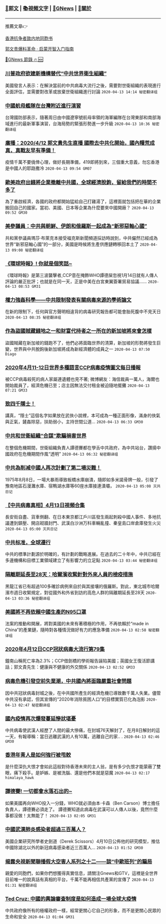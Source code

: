 ###  [:eagle:郭文](https://github.com/ourhimalayas/txt) | [:books:視頻文字](https://github.com/ourhimalayas/txt/blob/master/content/README.md) | [:newspaper:GNews](https://github.com/ourhimalayas/txt/blob/master/content/gnews/README.md) | [:pray:關於](https://github.com/ourhimalayas/home/tree/master/about)
---

推薦文章:point_right:

[香港抗争者致内地同胞书](https://github.com/ourhimalayas/news/blob/master/2019/08/a_letter_from_the_hong_kong_people.md)

[郭文贵爆料革命 · 启蒙开智入门指南](https://github.com/ourhimalayas/txt/issues/1)

[:newspaper:GNews 節錄 :fire: :new:](https://github.com/ourhimalayas/txt/blob/master/content/gnews/README.md) 



### [川普政府欲建新機構替代“中共世界衛生組織”](/content/gnews/1/README.md)

美國發言人表示：在解決當前的中共病毒大流行之後，需要對世衛組織的表現進行全面評估，並需要對改革或放棄世衛組織進行討論  `2020-04-13 14:14 秘密翻译组`

### [中國航母艦隊在台灣附近進行演習](/content/gnews/2/README.md)

台灣國防部表示，隨著周日由中國遼寧號航母率領的海軍編隊在台灣東部和南部海域進行的最新軍事演習，台海局勢的緊張形勢進一步升級  `2020-04-13 10:36 秘密翻译组`

### [廣播：2020/4/12 郭文貴先生直播 國際去中共化開始，國內糧荒成真，真戰友早有準備！](/content/gnews/3/README.md)

疫情千萬不要僥倖心理，做好長期準備，419即將到來，三個重大意義，勿忘香港是中國人的耶路撒冷  `2020-04-13 09:54 GM07`

### [歐美政府出錢將企業撤離中共國，全球經濟脫鉤，留給我們的時間不多了](/content/gnews/4/README.md)

為了重啟經濟，各國的政府都開始猛給自己打雞湯了，這裡面就包括把在華的企業搬回自己的國家。當初、美國、日本等企業為什麼要來中國開廠？  `2020-04-13 09:52 GM30`

### [美參議員：中共與朝鮮、伊朗和俄羅斯一起成為“新邪惡軸心國”](/content/gnews/5/README.md)

共和黨參議員瑪莎·布萊克本接受福克斯新聞頻道採訪時說到，中共儼然已經成為世界“新邪惡軸心國”的一部分，美國是時候將生產供應鏈轉移回本土了  `2020-04-13 09:08 秘密翻译组`

### [《環球時報》! 你就是個笑話~](/content/gnews/6/README.md)

《環球時報》是第三波襲擊者,CCP意在掩飾WHO譚德屎忽視1月14日就有人傳人評論的嚴正批評；也就是在同一天，正是中美在白宮東翼簽署貿易協議......  `2020-04-13 08:53 GM31`

### [權力強姦科學——中共限制發表有關病毒來源的學術論文](/content/gnews/7/README.md)

在新的限制下，任何與官方聲明相違背的病毒研究報告都可能會胎死腹中不見天日  `2020-04-13 08:35 秘密翻译组`

### [作為盜國賊藏錢地之一和財富代持者之一所在的新加坡將來會怎樣](/content/gnews/8/README.md)

盜國賊藏在新加坡的錢跑不了，他們必將面臨世界的清算，新加坡的形勢將發生巨變，世界與中共脫鉤後新加坡將成為新經濟體的成員之一  `2020-04-13 07:50 Diago`

### [2020年4月11-12日世界多種語言CCP病毒疫情圖文每日播報](/content/gnews/9/README.md)

被CCP病毒殺死的病人家屬連遺體也見不著; 微博網友：海信裁員一萬人，海爾也開始裁員了，經濟危機已至；店主因無法交付租金被迫隨地擺攤  `2020-04-13 07:21 GM33`

### [致四千隱士！](/content/gnews/10/README.md)

講真，“隱士”這個名字如果放在武俠小說裡，本可成為一種正面形像，滿身的俠氣與正氣，鏟姦除惡，扶助弱小，主持世間公道...  `2020-04-13 06:33 GM30`

### [中共和世衛組織“合謀”欺騙禍害世界](/content/gnews/11/README.md)

在整個危機期間，世衛組織負責人譚德賽都在學舌中共政府，為中共站台，讚揚中國政府在危機期間作風“透明”  `2020-04-13 06:32 秘密翻译组`

### [中共為削减中國人再次計劃了第二場災難！](/content/gnews/12/README.md)

1975年8月8日，一場大暴雨導致板橋水庫崩潰，隨即如多米諾骨牌一般，引發了豫南地區石漫灘水庫、宿鴨湖水庫等60座水庫接連潰壩，  `2020-04-13 05:08 灭共日记`

### [【中共病毒真相】4月13日視頻合集](/content/gnews/13/README.md)

長安街自盡、貨車側翻、在日本東京都江戶川區發生兩起刺殺中國人事件、多地抗議遭到鎮壓、開店砌牆封門、武漢白沙洲万科車輛亂撞、秦皇島口岸倉庫發生火災  `2020-04-13 05:00 灭共日记`

### [中共标准，全球遵行](/content/gnews/14/README.md)

中共的標準計劃源於明確的，有計劃的戰略進展。在過去的二十年中，中共已經在多邊機構和目標工業領域建立了有影響力的立足點  `2020-04-13 03:44 秘密翻译组`

### [隔離期延長至28天：哈爾濱收緊針對外來人員的檢疫措施](/content/gnews/15/README.md)

黑龍江省已有超過100多確診病例來自於與其接壤的俄羅斯。對此，東北城市哈爾濱市週日收緊規定，對從國外和外省到訪的高危人群的隔離期延長至28天  `2020-04-13 03:36 秘密翻译组`

### [美國將不再依賴中國生產的N95口罩](/content/gnews/16/README.md)

法案的推動和開展，將對美國的未來有著積極的作用，不再依賴於“made in China”的產業鏈，隨時對各種情況做好有力的應急準備  `2020-04-13 02:58 秘密翻译组`

### [2020年4月12日CCP冠狀病毒大流行第79集](/content/gnews/17/README.md)

鐘南山稱死亡率為2.3%；CCP借劍橋的學術報告誣陷美國；英國女王復活節講話；郭文貴先生：健康與不健康的外交關係  `2020-04-13 02:52 GM33`

### [病毒危機引發空前失業潮，中共國內將面臨嚴重社會問題](/content/gnews/18/README.md)

因中共冠狀病毒封城之後，在中共國所產生的經濟危機已導致數千萬人失業。儘管中共沒有承認，但其宣傳的“2020年消除貧困人口”的目標實質已化為泡影  `2020-04-13 02:47 秘密翻译组`

### [國內疫情再次爆發蔓延慘狀堪憂](/content/gnews/19/README.md)

中共病毒使武漢人經歷了人間的最大慘痛，在封城76天解封了，在月8日解封的這一天，有報導稱：當日逃離武漢的人有10萬，逃離自己的家.. .  `2020-04-13 02:46 GM30`

### [香港年青人是如何強行被甩骹](/content/gnews/20/README.md)

是什麼深仇大恨才會如此這般對待香港未來的主人翁，是有多少仇恨才能蒙蔽了雙眼，痛下殺手。是妒嫉、是被洗腦、還是他們本就是惡魔  `2020-04-13 02:17 himalaya_hawk`

### [譚德賽! 一切都會水落石出的~](/content/gnews/21/README.md)

如果美國再向WHO投入一分錢，WHO就必須由本·卡森（Ben Carson）博士擔任負責人，譚德賽必須走了。 譚德賽知道此病毒在武漢可以人傳人以後，竟然什麼事都沒做！太無能了！  `2020-04-13 02:05 GM31`

### [中國武漢肺炎感染者超過三百萬人？](/content/gnews/22/README.md)

美國企業研究所學者史劍道（Derek Scissors）4月10日公佈他的研究模型，推估中國除湖北以外的新冠病毒感染者近三百萬人...  `2020-04-13 01:52 GM30`

### [揭露央視新聞聯播假大空害人系列之十二——談“中歐班列”的騙局](/content/gnews/23/README.md)

親愛的同胞們，如果你們想獲得真實信息，請關注Gnews和GTV，這裡是全世界目前唯一的說真話有真相的平台，千萬不能再相信共產黨的宣傳了  `2020-04-13 01:31 秘密翻译组`

### [Ted Cruz: 中國的輿論審查制度是如何造成一場全球大疫情](/content/gnews/24/README.md)

中共政府像所有的極權政府一樣，經常更關心它自己的形象，而不是更關心民眾的生命和安全  `2020-04-13 01:04 GM31`

